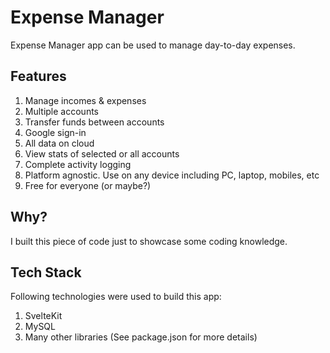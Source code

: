 # Expense Manager

Expense Manager app can be used to manage day-to-day expenses.

## Features

1. Manage incomes & expenses
2. Multiple accounts
3. Transfer funds between accounts
4. Google sign-in
5. All data on cloud
6. View stats of selected or all accounts
7. Complete activity logging
8. Platform agnostic. Use on any device including PC, laptop, mobiles, etc
9. Free for everyone (or maybe?)

## Why?

I built this piece of code just to showcase some coding knowledge.

## Tech Stack

Following technologies were used to build this app:

1. SvelteKit
2. MySQL
3. Many other libraries (See package.json for more details)